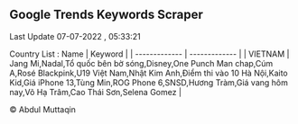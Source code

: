

## Google Trends Keywords Scraper 
 
Last Update 07-07-2022 , 05:33:21

Country List :
 Name  | Keyword |
| ------------- | ------------- |
| VIETNAM | Jang Mi,Nadal,Tổ quốc bên bờ sóng,Disney,One Punch Man chap,Cúm A,Rosé Blackpink,U19 Việt Nam,Nhật Kim Anh,Điểm thi vào 10 Hà Nội,Kaito Kid,Giá iPhone 13,Tùng Min,ROG Phone 6,SNSD,Hương Tràm,Giá vang hôm nay,Võ Hạ Trâm,Cao Thái Sơn,Selena Gomez |



© Abdul Muttaqin 
